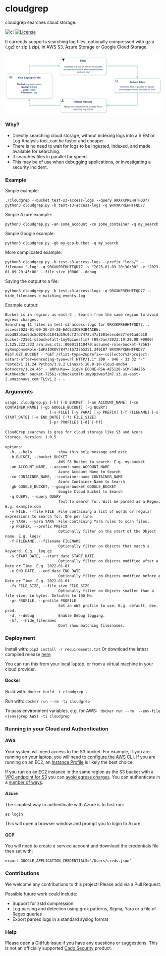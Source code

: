 # cloudgrep #
cloudgrep searches cloud storage.

![ci](https://github.com/cado-security/cloudgrep/actions/workflows/app-ci.yml/badge.svg?branch=main) [![License](https://img.shields.io/badge/License-Apache_2.0-blue.svg)](https://opensource.org/licenses/Apache-2.0)


It currently supports searching log files, optionally compressed with gzip (.gz) or zip (.zip), in AWS S3, Azure Storage or Google Cloud Storage.

![Diagram](readme/Diagram.png "Diagram")

### Why? ###
- Directly searching cloud storage, without indexing logs into a SIEM or Log Analysis tool, can be faster and cheaper.
- There is no need to wait for logs to be ingested, indexed, and made available for searching.
- It searches files in parallel for speed.
- This may be of use when debugging applications, or investigating a security incident.

### Example ###

Simple example:
```
./cloudgrep --bucket test-s3-access-logs --query 9RXXKPREHHTFQD77
python3 cloudgrep.py -b test-s3-access-logs -q 9RXXKPREHHTFQD77
```

Simple Azure example:
```
python3 cloudgrep.py -an some_account -cn some_container -q my_search
```

Simple Google example:
```
python3 cloudgrep.py -gb my-gcp-bucket -q my_search
```


More complicated example:
```
python3 cloudgrep.py -b test-s3-access-logs --prefix "logs/" --filename ".log" -q 9RXXKPREHHTFQD77 -s "2023-01-09 20:30:00" -e "2023-01-09 20:45:00" --file_size 10000 --debug
```

Saving the output to a file:
```
python3 cloudgrep.py -b test-s3-access-logs -q 9RXXKPREHHTFQD77 --hide_filenames > matching_events.log
```

Example output:
```
Bucket is in region: us-east-2 : Search from the same region to avoid egress charges.
Searching 11 files in test-s3-access-logs for 9RXXKPREHHTFQD77...
access2023-01-09-20-34-20-EAC533CB93B4ACBE: abbd82b5ad5dc5d024cd1841d19c0cf2fd7472c47a1501ececde37fe91adc510 bucket-72561-s3bucketalt-1my9piwesfim7 [09/Jan/2023:19:20:00 +0000] 1.125.222.333 arn:aws:sts::000011110470:assumed-role/bucket-72561-myResponseRole-1WP2IOKDV7B4Y/1673265251.340187 9RXXKPREHHTFQD77 REST.GET.BUCKET - "GET /?list-type=2&prefix=-collector%2Fproject-&start-after=&encoding-type=url HTTP/1.1" 200 - 946 - 33 32 "-" "Boto3/1.21.24 Python/3.9.2 Linux/5.10.0-10-cloud-amd64 Botocore/1.24.46" - aNPuHKw== SigV4 ECDHE-RSA-AES128-GCM-SHA256 AuthHeader bucket-72561-s3bucketalt-1my9piwesfim7.s3.us-east-2.amazonaws.com TLSv1.2 - -
```

### Arguments ###
```
usage: cloudgrep.py [-h] [-b BUCKET] [-an ACCOUNT_NAME] [-cn CONTAINER_NAME] [-gb GOOGLE_BUCKET] [-q QUERY]
                    [-v FILE] [-y YARA] [-p PREFIX] [-f FILENAME] [-s START_DATE] [-e END_DATE] [-fs FILE_SIZE]
                    [-pr PROFILE] [-d] [-hf]

CloudGrep searches is grep for cloud storage like S3 and Azure Storage. Version: 1.0.5

options:
  -h, --help            show this help message and exit
  -b BUCKET, --bucket BUCKET
                        AWS S3 Bucket to search. E.g. my-bucket
  -an ACCOUNT_NAME, --account-name ACCOUNT_NAME
                        Azure Account Name to Search
  -cn CONTAINER_NAME, --container-name CONTAINER_NAME
                        Azure Container Name to Search
  -gb GOOGLE_BUCKET, --google-bucket GOOGLE_BUCKET
                        Google Cloud Bucket to Search
  -q QUERY, --query QUERY
                        Text to search for. Will be parsed as a Regex. E.g. example.com
  -v FILE, --file FILE  File containing a list of words or regular expressions to search for. One per line.
  -y YARA, --yara YARA  File containing Yara rules to scan files.
  -p PREFIX, --prefix PREFIX
                        Optionally filter on the start of the Object name. E.g. logs/
  -f FILENAME, --filename FILENAME
                        Optionally filter on Objects that match a keyword. E.g. .log.gz
  -s START_DATE, --start_date START_DATE
                        Optionally filter on Objects modified after a Date or Time. E.g. 2022-01-01
  -e END_DATE, --end_date END_DATE
                        Optionally filter on Objects modified before a Date or Time. E.g. 2022-01-01
  -fs FILE_SIZE, --file_size FILE_SIZE
                        Optionally filter on Objects smaller than a file size, in bytes. Defaults to 100 Mb.
  -pr PROFILE, --profile PROFILE
                        Set an AWS profile to use. E.g. default, dev, prod.
  -d, --debug           Enable Debug logging.
  -hf, --hide_filenames
                        Dont show matching filesnames.
```

### Deployment ###

Install with:
``` pip3 install -r requirements.txt ```
Or download the latest compiled release [here](https://github.com/cado-security/cloudgrep/releases/tag/Latest)

You can run this from your local laptop, or from a virtual machine in your cloud provider.

#### Docker ####

Build with:
``` docker build -t cloudgrep . ```

Run with:
``` docker run --rm -ti cloudgrep ```

To pass environment variables, e.g. for AWS:
``` docker run --rm  --env-file <(env|grep AWS) -ti cloudgrep```

### Running in your Cloud and Authentication ###

#### AWS ####
Your system will need access to the S3 bucket. For example, if you are running on your laptop, you will need to [configure the AWS CLI](https://docs.aws.amazon.com/cli/latest/userguide/cli-chap-configure.html).
If you are running on an EC2, an [Instance Profile](https://devopscube.com/aws-iam-role-instance-profile/) is likely the best choice.

If you run on an EC2 instance in the same region as the S3 bucket with a [VPC endpoint for S3](https://aws.amazon.com/blogs/architecture/overview-of-data-transfer-costs-for-common-architectures/) you can [avoid egress charges](https://awsmadeeasy.com/blog/aws-s3-vpc-endpoint-transfer-cost-reduction/).
You can authenticate in a [number of ways](https://docs.aws.amazon.com/cli/latest/userguide/cli-chap-configure.html).

#### Azure ####
The simplest way to authenticate with Azure is to first run:
```
az login
```
This will open a browser window and prompt you to login to Azure.

#### GCP ####
You will need to create a service account and download the credentials file then set with:
```
export GOOGLE_APPLICATION_CREDENTIALS="/Users/creds.json"
```

### Contributions ###
We welcome any contributions to this project! Please add via a Pull Request.

Possible future work could include:
- Support for zstd compression
- Log parsing and detection using grok patterns, Sigma, Yara or a file of Regex queries
- Export parsed logs in a standard syslog format

### Help ###
Please open a GitHub issue if you have any questions or suggestions.
This is not an officially supported [Cado Security](https://www.cadosecurity.com/) product.
